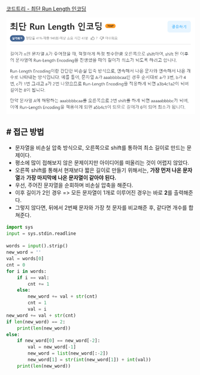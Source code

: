 
[코드트리 - 최단 Run Length 인코딩](https://www.codetree.ai/cote/13/problems/shortest-run-length-encoding?&utm_source=clipboard&utm_medium=text)

![](assets/Pasted%20image%2020231005004032.png)

## **# 접근 방법**

- 문자열을 비손실 압축 방식으로, 오른쪽으로 shift를 통하여 최소 길이로 만드는 문제이다.
- 평소에 많이 접해보지 않은 문제이지만 아이디어를 떠올리는 것이 어렵지 않았다.
- 오른쪽 shift를 통해서 현재보다 짧은 길이로 만들기 위해서는, **가장 먼저 나온 문자열**과 **가장 마지막에 나온 문자열이 같아야 된다.** 
- 우선, 주어진 문자열을 순회하며 비손실 압축을 해준다.
- 이후 길이가 2인 경우 => 모든 문자열이 1개로 이루어진 경우는 바로 **2**를 출력해준다.
- 그렇지 않다면, 뒤에서 2번째 문자와 가장 첫 문자를 비교해준 후, 같다면 개수를 합쳐준다.

```python
import sys  
input = sys.stdin.readline  
  
words = input().strip()  
new_word = ''  
val = words[0]  
cnt = 0  
for i in words:  
    if i == val:  
        cnt += 1  
    else:  
        new_word += val + str(cnt)  
        cnt = 1  
        val = i  
new_word += val + str(cnt)  
if len(new_word) == 2:  
    print(len(new_word))  
else:  
    if new_word[0] == new_word[-2]:  
        val = new_word[-1]  
        new_word = list(new_word[:-2])  
        new_word[1] = str(int(new_word[1]) + int(val))  
    print(len(new_word))
```